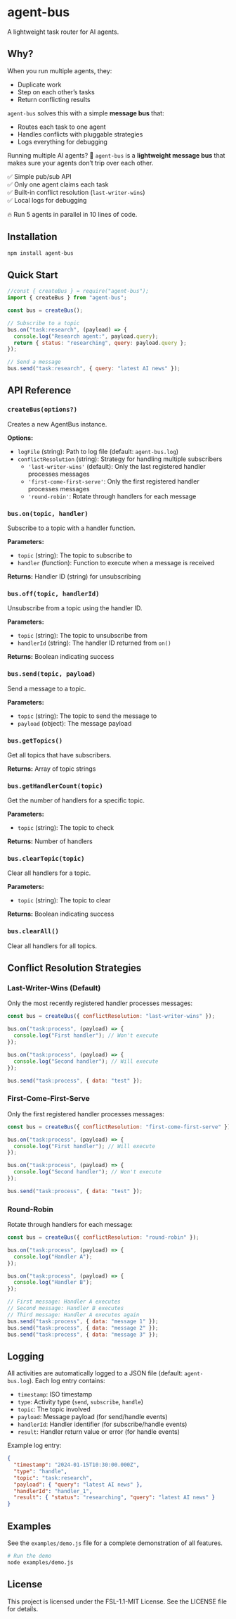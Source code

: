 # agent-bus

A lightweight task router for AI agents.

## Why?
When you run multiple agents, they:
- Duplicate work
- Step on each other’s tasks
- Return conflicting results

`agent-bus` solves this with a simple **message bus** that:
- Routes each task to one agent
- Handles conflicts with pluggable strategies
- Logs everything for debugging

Running multiple AI agents? 🤖 `agent-bus` is a **lightweight message bus** that makes sure your agents don’t trip over each other.  

✅ Simple pub/sub API  
✅ Only one agent claims each task  
✅ Built-in conflict resolution (`last-writer-wins`)  
✅ Local logs for debugging  
 
🔥 Run 5 agents in parallel in 10 lines of code.  


## Installation

```bash
npm install agent-bus
```

## Quick Start

```javascript
//const { createBus } = require("agent-bus");
import { createBus } from "agent-bus";

const bus = createBus();

// Subscribe to a topic
bus.on("task:research", (payload) => {
  console.log("Research agent:", payload.query);
  return { status: "researching", query: payload.query };
});

// Send a message
bus.send("task:research", { query: "latest AI news" });
```

## API Reference

### `createBus(options?)`

Creates a new AgentBus instance.

**Options:**
- `logFile` (string): Path to log file (default: `agent-bus.log`)
- `conflictResolution` (string): Strategy for handling multiple subscribers
  - `'last-writer-wins'` (default): Only the last registered handler processes messages
  - `'first-come-first-serve'`: Only the first registered handler processes messages
  - `'round-robin'`: Rotate through handlers for each message

### `bus.on(topic, handler)`

Subscribe to a topic with a handler function.

**Parameters:**
- `topic` (string): The topic to subscribe to
- `handler` (function): Function to execute when a message is received

**Returns:** Handler ID (string) for unsubscribing

### `bus.off(topic, handlerId)`

Unsubscribe from a topic using the handler ID.

**Parameters:**
- `topic` (string): The topic to unsubscribe from
- `handlerId` (string): The handler ID returned from `on()`

**Returns:** Boolean indicating success

### `bus.send(topic, payload)`

Send a message to a topic.

**Parameters:**
- `topic` (string): The topic to send the message to
- `payload` (object): The message payload

### `bus.getTopics()`

Get all topics that have subscribers.

**Returns:** Array of topic strings

### `bus.getHandlerCount(topic)`

Get the number of handlers for a specific topic.

**Parameters:**
- `topic` (string): The topic to check

**Returns:** Number of handlers

### `bus.clearTopic(topic)`

Clear all handlers for a topic.

**Parameters:**
- `topic` (string): The topic to clear

**Returns:** Boolean indicating success

### `bus.clearAll()`

Clear all handlers for all topics.

## Conflict Resolution Strategies

### Last-Writer-Wins (Default)

Only the most recently registered handler processes messages:

```javascript
const bus = createBus({ conflictResolution: "last-writer-wins" });

bus.on("task:process", (payload) => {
  console.log("First handler"); // Won't execute
});

bus.on("task:process", (payload) => {
  console.log("Second handler"); // Will execute
});

bus.send("task:process", { data: "test" });
```

### First-Come-First-Serve

Only the first registered handler processes messages:

```javascript
const bus = createBus({ conflictResolution: "first-come-first-serve" });

bus.on("task:process", (payload) => {
  console.log("First handler"); // Will execute
});

bus.on("task:process", (payload) => {
  console.log("Second handler"); // Won't execute
});

bus.send("task:process", { data: "test" });
```

### Round-Robin

Rotate through handlers for each message:

```javascript
const bus = createBus({ conflictResolution: "round-robin" });

bus.on("task:process", (payload) => {
  console.log("Handler A");
});

bus.on("task:process", (payload) => {
  console.log("Handler B");
});

// First message: Handler A executes
// Second message: Handler B executes
// Third message: Handler A executes again
bus.send("task:process", { data: "message 1" });
bus.send("task:process", { data: "message 2" });
bus.send("task:process", { data: "message 3" });
```

## Logging

All activities are automatically logged to a JSON file (default: `agent-bus.log`). Each log entry contains:

- `timestamp`: ISO timestamp
- `type`: Activity type (`send`, `subscribe`, `handle`)
- `topic`: The topic involved
- `payload`: Message payload (for send/handle events)
- `handlerId`: Handler identifier (for subscribe/handle events)
- `result`: Handler return value or error (for handle events)

Example log entry:
```json
{
  "timestamp": "2024-01-15T10:30:00.000Z",
  "type": "handle",
  "topic": "task:research",
  "payload": { "query": "latest AI news" },
  "handlerId": "handler_1",
  "result": { "status": "researching", "query": "latest AI news" }
}
```

## Examples

See the `examples/demo.js` file for a complete demonstration of all features.

```bash
# Run the demo
node examples/demo.js
```

## License

This project is licensed under the FSL-1.1-MIT License. See the LICENSE file for details.
